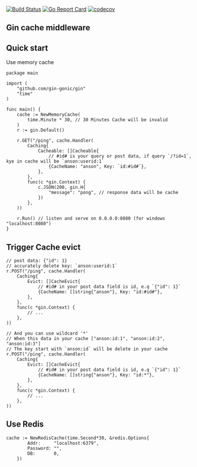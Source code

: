 [![Build Status](https://github.com/pygzfei/gin-cache/actions/workflows/go.yml/badge.svg?branch=main)](https://github.com/pygzfei/gin-cache/actions?query=branch%3Amaster)
[![Go Report Card](https://goreportcard.com/badge/github.com/pygzfei/gin-cache)](https://goreportcard.com/report/github.com/pygzfei/gin-cache)
[![codecov](https://codecov.io/gh/pygzfei/gin-cache/branch/main/graph/badge.svg)](https://codecov.io/gh/pygzfei/gin-cache)

## Gin cache middleware
## Quick start 
Use memory cache 
```
package main

import (
	"github.com/gin-gonic/gin"
	"time"
)

func main() {
	cache := NewMemoryCache(
		time.Minute * 30, // 30 Minutes Cache will be invalid
	)
	r := gin.Default()

	r.GET("/ping", cache.Handler(
		Caching{
			Cacheable: []Cacheable{
				// #id# is your query or post data, if query `/?id=1`, kye in cache will be `anson:userid:1`
				{CacheName: "anson", Key: `id:#id#`},
			},
		},
		func(c *gin.Context) {
			c.JSON(200, gin.H{
				"message": "pong", // response data will be cache
			})
		},
	))

	r.Run() // listen and serve on 0.0.0.0:8080 (for windows "localhost:8080")
}
```

## Trigger Cache evict
```
// post data: {"id": 1}
// accurately delete key: `anson:userid:1`
r.POST("/ping", cache.Handler(
    Caching{
        Evict: []CacheEvict{
            // #id# in your post data field is id, e.q `{"id": 1}`
            {CacheName: []string{"anson"}, Key: "id:#id#"},
        },
    },
    func(c *gin.Context) {
        // ...
    },
))

// And you can use wildcard '*'
// When this data in your cache ["anson:id:1", "anson:id:2", "anson:id:3"]
// The key start with `anson:id` will be delete in your cache 
r.POST("/ping", cache.Handler(
    Caching{
        Evict: []CacheEvict{
            // #id# in your post data field is id, e.q `{"id": 1}`
            {CacheName: []string{"anson"}, Key: "id:*"},
        },
    },
    func(c *gin.Context) {
        // ...
    },
))
```

## Use Redis
```
cache := NewRedisCache(time.Second*30, &redis.Options{
		Addr:     "localhost:6379",
		Password: "",
		DB:       0,
	})
	
```